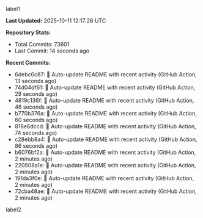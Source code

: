 
label1 
<!-- ACTIVITY_START -->
**Last Updated:** 2025-10-11 12:17:26 UTC

**Repository Stats:**
- Total Commits: 73601
- Last Commit: 14 seconds ago

**Recent Commits:**
- 6debc0c87: 🤖 Auto-update README with recent activity (GitHub Action, 13 seconds ago)
- 74d04df61: 🤖 Auto-update README with recent activity (GitHub Action, 29 seconds ago)
- 4819c136f: 🤖 Auto-update README with recent activity (GitHub Action, 46 seconds ago)
- b770b376a: 🤖 Auto-update README with recent activity (GitHub Action, 60 seconds ago)
- 818e6dccd: 🤖 Auto-update README with recent activity (GitHub Action, 74 seconds ago)
- c28ebb8a4: 🤖 Auto-update README with recent activity (GitHub Action, 86 seconds ago)
- b6076bf2a: 🤖 Auto-update README with recent activity (GitHub Action, 2 minutes ago)
- 220508a1e: 🤖 Auto-update README with recent activity (GitHub Action, 2 minutes ago)
- 191da3f0e: 🤖 Auto-update README with recent activity (GitHub Action, 2 minutes ago)
- 72cba48ae: 🤖 Auto-update README with recent activity (GitHub Action, 2 minutes ago)
<!-- ACTIVITY_END -->

label2
